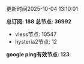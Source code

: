 更新时间2025-10-04 13:10:01

**总订阅: 188**
**总节点: 36992**
- vless节点: 10547
- hysteria2节点: 12

**google ping有效节点: 123**
